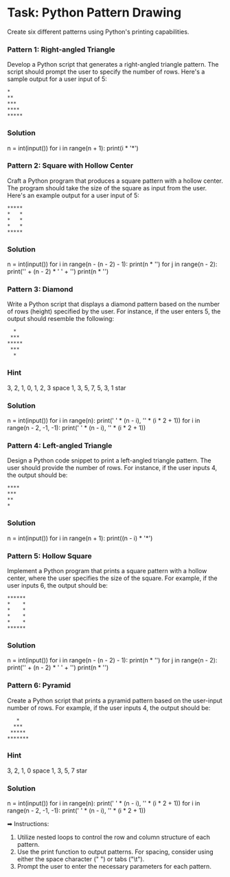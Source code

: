 # Task: Python Pattern Drawing

Create six different patterns using Python's printing capabilities.



### Pattern 1: Right-angled Triangle

Develop a Python script that generates a right-angled triangle pattern. The script should prompt the user to specify the number of rows. Here's a sample output for a user input of 5:

```
*
**
***
****
*****
```
### Solution
n = int(input()) for i in range(n + 1):
 print(i * '*')
### Pattern 2: Square with Hollow Center

Craft a Python program that produces a square pattern with a hollow center. The program should take the size of the square as input from the user. Here's an example output for a user input of 5:

```
*****
*   *
*   *
*   *
*****
```
### Solution
n = int(input()) for i in range(n - (n - 2) - 1):
 print(n * '')
 for j in range(n - 2):
  print('' + (n - 2) * ' ' + '') print(n * '')
### Pattern 3: Diamond

Write a Python script that displays a diamond pattern based on the number of rows (height) specified by the user. For instance, if the user enters 5, the output should resemble the following:

```
  *
 ***
*****
 ***
  *
```
### Hint
3, 2, 1, 0, 1, 2, 3 space
1, 3, 5, 7, 5, 3, 1 star
### Solution
n = int(input())
for i in range(n):
 print(' ' * (n - i), '' * (i * 2 + 1))
for i in range(n - 2, -1, -1):
 print(' ' * (n - i), '' * (i * 2 + 1))
### Pattern 4: Left-angled Triangle

Design a Python code snippet to print a left-angled triangle pattern. The user should provide the number of rows. For instance, if the user inputs 4, the output should be:

```
****
***
**
*
```
### Solution
n = int(input())
for i in range(n + 1):
 print((n - i) * '*')
### Pattern 5: Hollow Square

Implement a Python program that prints a square pattern with a hollow center, where the user specifies the size of the square. For example, if the user inputs 6, the output should be:

```
******
*    *
*    *
*    *
*    *
******
```
### Solution
n = int(input())
for i in range(n - (n - 2) - 1):
 print(n * '')
 for j in range(n - 2):
  print('' + (n - 2) * ' ' + '') print(n * '')
### Pattern 6: Pyramid

Create a Python script that prints a pyramid pattern based on the user-input number of rows. For example, if the user inputs 4, the output should be:

```
   *
  ***
 *****
*******
```
### Hint
3, 2, 1, 0 space
1, 3, 5, 7 star
### Solution
n = int(input())
for i in range(n):
 print(' ' * (n - i), '' * (i * 2 + 1))
for i in range(n - 2, -1, -1):
 print(' ' * (n - i), '' * (i * 2 + 1))
 
➡ Instructions:

1. Utilize nested loops to control the row and column structure of each pattern.
2. Use the print function to output patterns. For spacing, consider using either the space character (" ") or tabs ("\t").
3. Prompt the user to enter the necessary parameters for each pattern.
